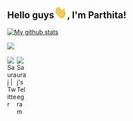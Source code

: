 <h2>Hello guys<img src="https://raw.githubusercontent.com/ABSphreak/ABSphreak/master/gifs/Hi.gif" width="30px">, I'm Parthita!</h2>

[![My github stats](https://github-readme-stats.vercel.app/api?username=parthita&theme=dracula&count_private=true&show_icons=true)](https://github.com/parthita?tab=repositories)

<a href="https://github.com/parthita">

  <img align="center" src="https://github-readme-stats-teal.vercel.app/api/top-langs/?username=parthita&layout=compact&theme=dracula" />
</a>

<br />
<br />
<a href="https://twitter.com/itz_blzk">
  <img align="left" alt="Sauraj | Twitter " width="22px" src="https://cdn.jsdelivr.net/npm/simple-icons@v3/icons/twitter.svg" />
</a>
<a href="https://t.me/parthita">
  <img align="left" alt="Sauraj's Telegram" width="22px" src="https://cdn.jsdelivr.net/npm/simple-icons@v3/icons/telegram.svg" />
</a>

<br />
<br />

